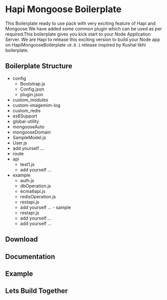 # Hapi Mongoose Boilerplate

This Boilerplate ready to use pack with very exciting feature of Hapi and Mongoose.We have added some common plugin which can be used as per required.This boilerplate gives you kick start to your Node Application Server.
We are Hapi to release this exciting version to build your Node app on HapiMongooseBoilerplate ``v0.0.1`` release inspired by Kushal likhi boilerplate. 

## Boilerplate Structure 
  - config
    - Bootstrap.js
    - Config.json
    - plugin.json
  - custom_modules
   - custom-imagemim-log
   - custom_redis
   - es6Support
   - global-utility
   - mongooseAuto
  - mongooseDomain
   - SampleModel.js
   - User.js
   - add yourself ...
  - route
   - api
       - test1.js
       - add yourself ...
   - example
       - auth.js 
       - dbOperation.js
       - ecma6api.js
       - redisOperation.js
       - restapi.js
       - add yourself ...
    - sample
       - restapi.js
       - add yourself ...
       - add yourself ...

## Download

## Documentation

## Example

## Lets Build Together
